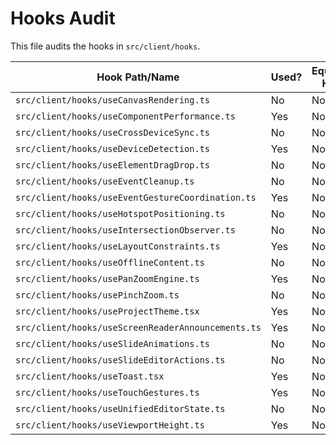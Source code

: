 # Hooks Audit

This file audits the hooks in `src/client/hooks`.

| Hook Path/Name | Used? | Equivalent Hooks | Equivalent(s) Used? | Recommendation |
| --- | --- | --- | --- | --- |
| `src/client/hooks/useCanvasRendering.ts` | No | None | N/A | Remove |
| `src/client/hooks/useComponentPerformance.ts` | Yes | None | N/A | Keep |
| `src/client/hooks/useCrossDeviceSync.ts` | No | None | N/A | Remove |
| `src/client/hooks/useDeviceDetection.ts` | Yes | None | N/A | Keep |
| `src/client/hooks/useElementDragDrop.ts` | No | None | N/A | Remove |
| `src/client/hooks/useEventCleanup.ts` | No | None | N/A | Remove |
| `src/client/hooks/useEventGestureCoordination.ts` | Yes | None | N/A | Keep |
| `src/client/hooks/useHotspotPositioning.ts` | No | None | N/A | Remove |
| `src/client/hooks/useIntersectionObserver.ts` | No | None | N/A | Remove |
| `src/client/hooks/useLayoutConstraints.ts` | Yes | None | N/A | Keep |
| `src/client/hooks/useOfflineContent.ts` | No | None | N/A | Remove |
| `src/client/hooks/usePanZoomEngine.ts` | Yes | None | N/A | Keep |
| `src/client/hooks/usePinchZoom.ts` | No | None | N/A | Remove |
| `src/client/hooks/useProjectTheme.tsx` | Yes | None | N/A | Keep |
| `src/client/hooks/useScreenReaderAnnouncements.ts` | Yes | None | N/A | Keep |
| `src/client/hooks/useSlideAnimations.ts` | No | None | N/A | Remove |
| `src/client/hooks/useSlideEditorActions.ts` | No | None | N/A | Remove |
| `src/client/hooks/useToast.tsx` | Yes | None | N/A | Keep |
| `src/client/hooks/useTouchGestures.ts` | Yes | None | N/A | Keep |
| `src/client/hooks/useUnifiedEditorState.ts` | No | None | N/A | Remove |
| `src/client/hooks/useViewportHeight.ts` | Yes | None | N/A | Keep |
